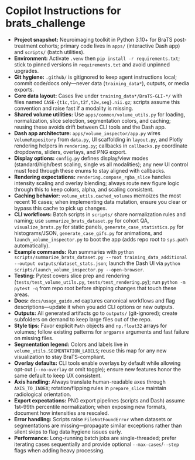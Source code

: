 # Copilot Instructions for brats_challenge

- **Project snapshot:** Neuroimaging toolkit in Python 3.10+ for BraTS post-treatment cohorts; primary code lives in `apps/` (interactive Dash app) and `scripts/` (batch utilities).
- **Environment:** Activate `.venv` then `pip install -r requirements.txt`; stick to pinned versions in `requirements.txt` and avoid unpinned upgrades.
- **Git hygiene:** `.github/` is gitignored to keep agent instructions local; commit code/docs only—never data (`training_data*`), outputs, or media exports.
- **Core data layout:** Cases live under `training_data*/BraTS-GLI-*/` with files named `CASE-{t1c,t1n,t2f,t2w,seg}.nii.gz`; scripts assume this convention and raise fast if a modality is missing.
- **Shared volume utilities:** Use `apps/common/volume_utils.py` for loading, normalization, slice selection, segmentation colors, and caching; reusing these avoids drift between CLI tools and the Dash app.
- **Dash app architecture:** `apps/volume_inspector/app.py` wires `VolumeRepository` from `data.py`, UI scaffolding in `layout.py`, and Plotly rendering helpers in `rendering.py`; callbacks in `callbacks.py` coordinate dropdowns, sliders, overlays, and PNG export.
- **Display options:** `config.py` defines display/view modes (standard/high/best scaling, single vs all modalities); any new UI control must feed through these enums to stay aligned with callbacks.
- **Rendering expectations:** `rendering.compose_rgba_slice` handles intensity scaling and overlay blending; always route new figure logic through this to keep colors, alpha, and scaling consistent.
- **Caching behavior:** `volume_utils.cached_volumes` memoizes the most recent 16 cases; when implementing data mutation, ensure you clear or bypass this cache to pick up changes.
- **CLI workflows:** Batch scripts in `scripts/` share normalization rules and naming; use `summarize_brats_dataset.py` for cohort QA, `visualize_brats.py` for static panels, `generate_case_statistics.py` for histograms/JSON, `generate_case_gifs.py` for animations, and `launch_volume_inspector.py` to boot the app (adds repo root to `sys.path` automatically).
- **Example commands:** Run summaries with `python scripts/summarize_brats_dataset.py --root training_data_additional --output outputs/dataset_stats.json`; launch the Dash UI via `python scripts/launch_volume_inspector.py --open-browser`.
- **Testing:** Pytest covers slice prep and rendering (`tests/test_volume_utils.py`, `tests/test_rendering.py`); run `python -m pytest -q` from repo root before shipping changes that touch these areas.
- **Docs:** `docs/usage_guide.md` captures canonical workflows and flag descriptions—update it when you add CLI options or new outputs.
- **Outputs:** All generated artifacts go to `outputs/` (git-ignored); create subfolders on demand to keep large files out of the repo.
- **Style tips:** Favor explicit `Path` objects and `np.float32` arrays for volumes; follow existing patterns for `argparse` arguments and fast failure on missing files.
- **Segmentation legend:** Colors and labels live in `volume_utils.SEGMENTATION_LABELS`; reuse this map for any new visualization to stay BraTS-compliant.
- **Overlay defaults:** CLI tools enable overlays by default while allowing opt-out (`--no-overlay` or omit toggle); ensure new features honor the same default to keep UX consistent.
- **Axis handling:** Always translate human-readable axes through `AXIS_TO_INDEX`; rotation/flipping rules in `prepare_slice` maintain radiological orientation.
- **Export expectations:** PNG export pipelines (scripts and Dash) assume 1st–99th percentile normalization; when exposing new formats, document how intensities are rescaled.
- **Error handling:** Scripts raise `FileNotFoundError` when datasets or segmentations are missing—propagate similar exceptions rather than silent skips to flag data hygiene issues early.
- **Performance:** Long-running batch jobs are single-threaded; prefer iterating cases sequentially and provide optional `--max-cases`/`--step` flags when adding heavy processing.
